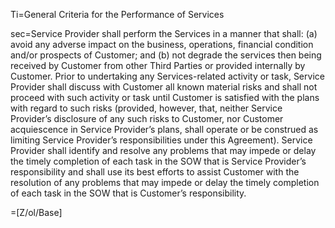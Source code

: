 Ti=General Criteria for the Performance of Services

sec=Service Provider shall perform the Services in a manner that shall: (a) avoid any adverse impact on the business, operations, financial condition and/or prospects of Customer; and (b) not degrade the services then being received by Customer from other Third Parties or provided internally by Customer. Prior to undertaking any Services-related activity or task, Service Provider shall discuss with Customer all known material risks and shall not proceed with such activity or task until Customer is satisfied with the plans with regard to such risks (provided, however, that, neither Service Provider’s disclosure of any such risks to Customer, nor Customer acquiescence in Service Provider’s plans, shall operate or be construed as limiting Service Provider’s responsibilities under this Agreement). Service Provider shall identify and resolve any problems that may impede or delay the timely completion of each task in the SOW that is Service Provider’s responsibility and shall use its best efforts to assist Customer with the resolution of any problems that may impede or delay the timely completion of each task in the SOW that is Customer’s responsibility.

=[Z/ol/Base]

